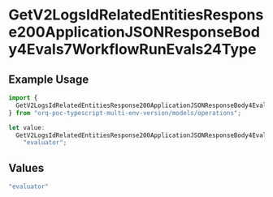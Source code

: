 # GetV2LogsIdRelatedEntitiesResponse200ApplicationJSONResponseBody4Evals7WorkflowRunEvals24Type

## Example Usage

```typescript
import {
  GetV2LogsIdRelatedEntitiesResponse200ApplicationJSONResponseBody4Evals7WorkflowRunEvals24Type,
} from "orq-poc-typescript-multi-env-version/models/operations";

let value:
  GetV2LogsIdRelatedEntitiesResponse200ApplicationJSONResponseBody4Evals7WorkflowRunEvals24Type =
    "evaluator";
```

## Values

```typescript
"evaluator"
```